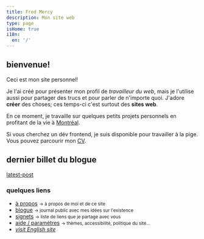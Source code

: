 ```yaml
---
title: Fred Mercy
description: Mon site web
type: page
isHome: true
i18n:
  en: '/'
---
```


## bienvenue!

Ceci est mon site personnel!

Je l'ai créé pour présenter mon profil de _travailleur du web_, mais je l'utilise aussi pour partager des trucs et pour parler de n'importe quoi. J'adore **créer** des choses; ces temps-ci c'est surtout des **sites web**.

En ce moment, je travaille sur quelques petits projets personnels en profitant de la vie à <a href="https://www.openstreetmap.org/#map=16/45.5386/-73.6174&layers=N" target="_blank" rel="noopener noreferrer">Montréal</a>.

Si vous cherchez un dév frontend, je suis disponible pour travailler à la pige. Vous pouvez parcourir mon [CV](/fr/cv).

## dernier billet du blogue

[latest-post]()

### quelques liens

- [à propos](/fr/a-propos) <small class="color-secondary">-> à propos de moi et de ce site</small>
- [blogue](/fr/blogue) <small class="color-secondary">-> journal public avec mes idées sur l'existence</small>
- [signets](/fr/signets) <small class="color-secondary">-> liste de liens que je partage avec vous</small>
- <a href="/aide" data-component="emit" data-event="SHOW_BOX_HELP" data-no-transition>aide / paramètres</a> <small class="color-secondary">-> thèmes, accessibilité, politique du site...</small>
- <a href="/" lang="en"><i>visit English site</i></a>

